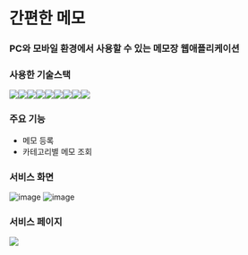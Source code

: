 # 간편한 메모

### PC와 모바일 환경에서 사용할 수 있는 메모장 웹애플리케이션

### 사용한 기술스택

<div style="display:flex">
<img src="https://img.shields.io/badge/pwa-5A0FC8?style=flat-squre&logo=PWA&logoColor=white">
<img src="https://img.shields.io/badge/javascript-F7DF1E?style=flat-squre&logo=JavaScript&logoColor=black">
<img src="https://img.shields.io/badge/typescript-3178C6?style=flat-squre&logo=typescript&logoColor=white">
<img src="https://img.shields.io/badge/firebase-FF4154?style=flat-squre&logo=firebase&logoColor=white">
<img src="https://img.shields.io/badge/react-61DAFB?style=flat-squre&logo=React&logoColor=black">
<img src="https://img.shields.io/badge/html-E34F26?style=flat-squre&logo=HTML5&logoColor=black">
<img src="https://img.shields.io/badge/css-1572B6?style=flat-squre&logo=CSS3&logoColor=black">
<img src="https://img.shields.io/badge/nodejs-339933?style=flat-squre&logo=Node.js&logoColor=black">
<img src="https://img.shields.io/badge/GitHub-181717?style=flat-squre&logo=Github&logoColor=white">
</div>


### 주요 기능

- 메모 등록
- 카테고리별 메모 조회

### 서비스 화면

![image](https://github.com/hyunwoomemo/Memorganized/assets/105469077/a2fb4eef-812f-4138-b1d9-c6102ee89441)
![image](https://github.com/hyunwoomemo/Memorganized/assets/105469077/ab8f8e56-97a8-4a1a-bc7c-59e3be20bbb0)


### 서비스 페이지
<a href="https://memorganized.vercel.app/" target="_blank"><img src="https://img.shields.io/badge/간편한 메모-0A0A0A?style=for-the-badge&logo=dev.to&logoColor=white"></a>
